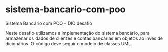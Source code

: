 # sistema-bancario-com-poo
Sistema Bancário com POO - DIO desafio

Neste desafio utilizamos a implementação do sistema bancário, para armazenar os dados de clientes e contas bancárias em objetos ao invés de dicionários. 
O código deve seguir o modelo de classes UML.
